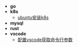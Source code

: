 - **go**
- **k8s**
    - [ubuntu安装k8s](./node/k8s/ubuntu%E5%AE%89%E8%A3%85k8s.md "欢迎入坑k8s")
- **mysql**
- **rust**
- **vscode**
    - [配置vscode获取命令行参数](./node/vscode/%E9%85%8D%E7%BD%AEvscode%E8%8E%B7%E5%8F%96%E5%91%BD%E4%BB%A4%E8%A1%8C%E5%8F%82%E6%95%B0.md) 